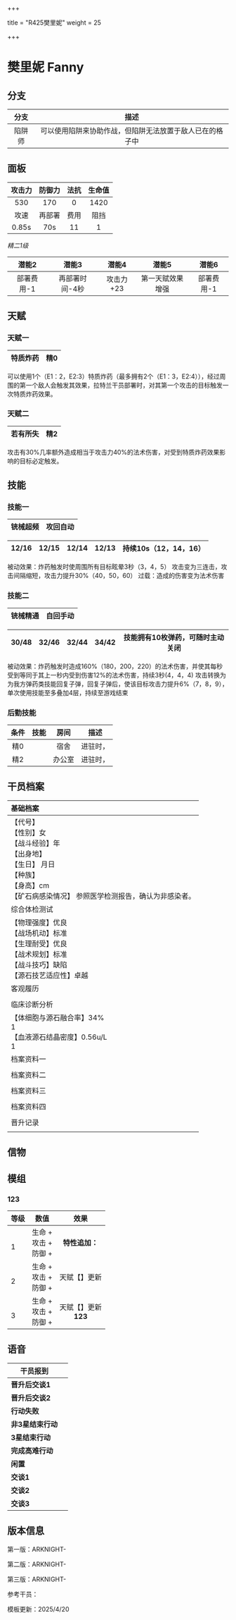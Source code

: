+++

title = "R425樊里妮"
weight = 25

+++

# 樊里妮	Fanny



## 分支

|  分支  |                           描述                           |
| :----: | :------------------------------------------------------: |
| 陷阱师 | 可以使用陷阱来协助作战，但陷阱无法放置于敌人已在的格子中 |

## 面板

| 攻击力 | 防御力 | 法抗 | 生命值 |
| :----: | :----: | :--: | :----: |
|  530   |  170   |  0   |  1420  |
|  攻速  | 再部署 | 费用 |  阻挡  |
| 0.85s  |  70s   |  11  |   1    |

*精二1级*

|   潜能2    |     潜能3      |   潜能4   |      潜能5       |   潜能6    |
| :--------: | :------------: | :-------: | :--------------: | :--------: |
| 部署费用-1 | 再部署时间-4秒 | 攻击力+23 | 第一天赋效果增强 | 部署费用-1 |

## 天赋
### 天赋一 

| 特质炸药 | 精0  |
| -------- | ---- |

可以使用1个（E1：2，E2:3）特质炸药（最多拥有2个（E1：3，E2:4）），经过周围的第一个敌人会触发其效果，拉特兰干员部署时，对其第一个攻击的目标触发一次特质炸药效果。

### 天赋二

| **若有所失** | 精2  |
| ------------ | ---- |

攻击有30%几率额外造成相当于攻击力40%的法术伤害，对受到特质炸药效果影响的目标必定触发。

## 技能

### 技能一

| 铳械超频 |攻回自动    |
| ---- | ---- |

| 12/16 | 12/15 | 12/14 | 12/13 | 持续10s（12，14，16） |
| ----- | ----- | ----- | ----- | --------------------- |

被动效果：炸药触发时使周围所有目标眩晕3秒（3，4，5）
攻击变为三连击，攻击间隔缩短，攻击力提升30%（40，50，60）
过载：造成的伤害变为法术伤害

### 技能二

| 铳械精通 |自回手动    |
| ---- | ---- |

| 30/48 | 32/46 | 32/44 | 34/42 | 技能拥有10枚弹药，可随时主动关闭 |
| ----- | ----- | ----- | ----- | -------------------------------- |

被动效果：炸药触发时造成160%（180，200，220）的法术伤害，并使其每秒受到等同于其上一秒内受到伤害12%的法术伤害，持续3秒(4，4，4)
攻击转换为为我方弹药类技能回复子弹，回复子弹后，使该目标攻击力提升6%（7，8，9），单次使用技能至多叠加4层，持续至游戏结束

### 后勤技能

| 条件 | 技能 |  房间  |   描述   |
| :--: | :--: | :----: | :------: |
| 精0  |      |  宿舍  | 进驻时， |
| 精2  |      | 办公室 | 进驻时， |

## 干员档案

| 基础档案                                                     |
| :----------------------------------------------------------- |
| 【代号】 <br />【性别】女 <br />【战斗经验】年<br />【出身地】<br />【生日】 月日<br />【种族】 <br />【身高】cm <br />【矿石病感染情况】 参照医学检测报告，确认为非感染者。 |
| 综合体检测试                                                 |
| 【物理强度】优良 <br />【战场机动】标准 <br />【生理耐受】优良 <br />【战术规划】标准<br />【战斗技巧】缺陷 <br />【源石技艺适应性】卓越 |
| 客观履历                                                     |
|                                                              |
| 临床诊断分析                                                 |
| 【体细胞与源石融合率】34%<br />1 <br />【血液源石结晶密度】0.56u/L <br />1 |
| 档案资料一                                                   |
|                                                              |
| 档案资料二                                                   |
|                                                              |
| 档案资料三                                                   |
|                                                              |
| 档案资料四                                                   |
|                                                              |
| 晋升记录                                                     |
|                                                              |

## 信物



## 模组

### 123

| 等级    | 数值                           |           效果           |
| ------- | ------------------------------ | :----------------------: |
| <br />1 | 生命 +<br />攻击 +<br />防御 + |      **特性追加：**      |
| <br />2 | 生命 +<br />攻击 +<br />防御 + |    天赋【】更新<br/>     |
| <br />3 | 生命 +<br />攻击 +<br />防御 + | 天赋【】更新<br/>**123** |



## 语音

| **干员报到**      |      |
| ----------------- | ---- |
| **晋升后交谈1**   |      |
| **晋升后交谈2**   |      |
| **行动失败**      |      |
| **非3星结束行动** |      |
| **3星结束行动**   |      |
| **完成高难行动**  |      |
| **闲置**          |      |
| **交谈1**         |      |
| **交谈2**         |      |
| **交谈3**         |      |



## 版本信息

第一版：ARKNIGHT-

第二版：ARKNIGHT-

第三版：ARKNIGHT-

参考干员：

模板更新：2025/4/20
